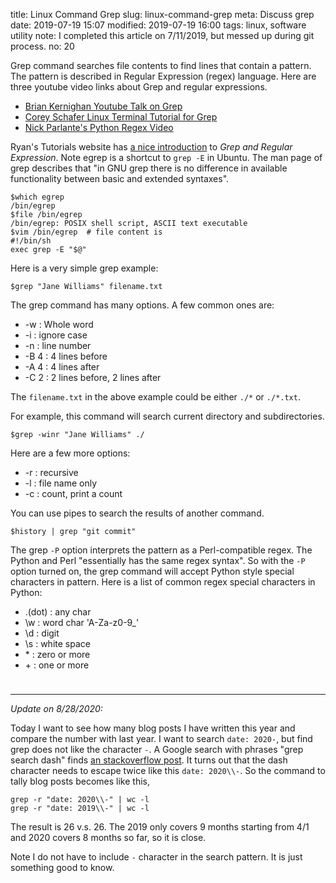 title: Linux Command Grep
slug: linux-command-grep
meta: Discuss grep
date: 2019-07-19 15:07
modified: 2019-07-19 16:00
tags: linux, software utility
note: I completed this article on 7/11/2019, but messed up during git process. 
no: 20

Grep command searches file contents to find lines that contain a pattern.  The 
pattern is described in Regular Expression (regex) language. Here are three 
youtube video links about Grep and regular expressions. 

* [Brian Kernighan Youtube Talk on Grep](https://www.youtube.com/watch?v=NTfOnGZUZDk)
* [Corey Schafer Linux Terminal Tutorial for Grep](https://youtu.be/VGgTmxXp7xQ)
* [Nick Parlante's Python Regex Video](https://youtu.be/kWyoYtvJpe4)

Ryan's Tutorials website has [a nice introduction](https://ryanstutorials.net/linuxtutorial/grep.php) 
to *Grep and Regular Expression*.  Note egrep is a shortcut to `grep -E` in 
Ubuntu. The man page of grep describes that "in GNU grep there is no difference 
in available functionality between basic and  extended syntaxes". 

```
$which egrep
/bin/egrep
$file /bin/egrep
/bin/egrep: POSIX shell script, ASCII text executable
$vim /bin/egrep  # file content is
#!/bin/sh
exec grep -E "$@"
```

Here is a very simple grep example:

```
$grep "Jane Williams" filename.txt
```

The grep command has many options. A few common ones are:

* -w : Whole word
* -i : ignore case
* -n  : line number
* -B 4 : 4 lines before
* -A 4 : 4 lines after
* -C 2 : 2 lines before, 2 lines after

The `filename.txt` in the above example could be either `./*` or `./*.txt`. 

For example, this command will search current directory and subdirectories. 

```
$grep -winr "Jane Williams" ./
```

Here are a few more options:

* -r : recursive
* -l : file name only
* -c : count, print a count

You can use pipes to search the results of another command.

```
$history | grep "git commit"
```

The grep `-P` option interprets the pattern as a Perl-compatible regex. The 
Python and Perl "essentially has the same regex syntax".  So with the `-P` 
option turned on, the grep command will accept Python style special characters 
in pattern. Here is a list of common regex special characters in Python:

* \.(dot) : any char
* \\w : word char 'A-Za-z0-9_'
* \\d : digit
* \\s : white space
* \* : zero or more
* \+ : one or more

<div style="margin-bottom:.4in;"></div>
<hr>

*Update on 8/28/2020:*

Today I want to see how many blog posts I have written this year and compare the number with last year. 
I want to search `date: 2020-`, but find grep does not like the character `-`.  A Google search 
with phrases "grep search dash" finds 
[an stackoverflow post](https://stackoverflow.com/questions/2427913/how-can-i-grep-for-a-string-that-begins-with-a-dash-hyphen).
It turns out that the dash character needs to escape twice like this `date: 2020\\-`. So the command 
to tally blog posts becomes like this,  

```
grep -r "date: 2020\\-" | wc -l
grep -r "date: 2019\\-" | wc -l
```

The result is 26 v.s. 26. The 2019 only covers 9 months starting from 4/1 and 2020 covers 8 months 
so far, so it is close. 

Note I do not have to include `-` character in the search pattern.  It is just something 
good to know.  


